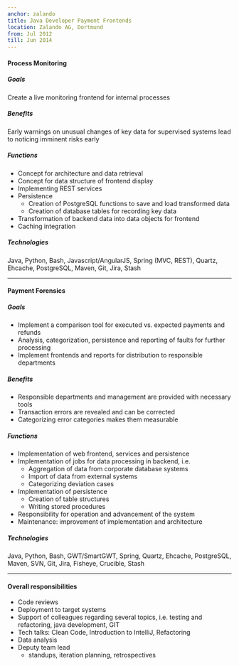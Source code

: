 ```yaml
---
anchor: zalando
title: Java Developer Payment Frontends
location: Zalando AG, Dortmund
from: Jul 2012
till: Jun 2014
---
```


#### Process Monitoring

##### Goals
Create a live monitoring frontend for internal processes

##### Benefits
Early warnings on unusual changes of key data for supervised systems lead to noticing
imminent risks early

##### Functions
* Concept for architecture and data retrieval
* Concept for data structure of frontend display
* Implementing REST services
* Persistence
  * Creation of PostgreSQL functions to save and load transformed data
  * Creation of database tables for recording key data
* Transformation of backend data into data objects for frontend
* Caching integration


##### Technologies
Java, Python, Bash, Javascript/AngularJS, Spring (MVC, REST), Quartz, Ehcache, PostgreSQL,
Maven, Git, Jira, Stash

***


#### Payment Forensics

##### Goals
* Implement a comparison tool for executed vs. expected payments and refunds
* Analysis, categorization, persistence and reporting of faults for further processing
* Implement frontends and reports for distribution to responsible departments

##### Benefits
* Responsible departments and management are provided with necessary tools
* Transaction errors are revealed and can be corrected
* Categorizing error categories makes them measurable

##### Functions
* Implementation of web frontend, services and persistence
* Implementation of jobs for data processing in backend, i.e.
  * Aggregation of data from corporate database systems
  * Import of data from external systems
  * Categorizing deviation cases
* Implementation of persistence
  * Creation of table structures
  * Writing stored procedures
* Responsibility for operation and advancement of the system
* Maintenance: improvement of implementation and architecture

##### Technologies
Java, Python, Bash, GWT/SmartGWT, Spring, Quartz, Ehcache, PostgreSQL, Maven, SVN, Git,
Jira, Fisheye, Crucible, Stash

***


#### Overall responsibilities
* Code reviews
* Deployment to target systems
* Support of colleagues regarding several topics, i.e. testing and refactoring,
  java development, GIT
* Tech talks: Clean Code, Introduction to IntelliJ, Refactoring
* Data analysis
* Deputy team lead
  * standups, iteration planning, retrospectives
